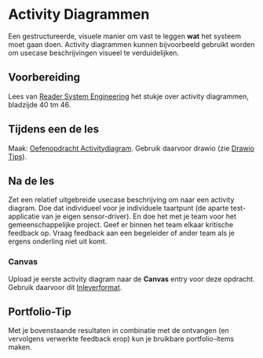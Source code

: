 # Activity Diagrammen

Een gestructureerde, visuele manier om vast te leggen **wat** het systeem moet gaan doen. Activity diagrammen kunnen bijvoorbeeld gebruikt worden om usecase beschrijvingen visueel te verduidelijken.

## Voorbereiding

Lees van [Reader System Engineering](https://github.com/HU-TI-DEV/TI-S2/blob/main/hardware-interfacing/pdfs/reader-system-engineering.pdf) het stukje over activity diagrammen, bladzijde 40 tm 46.

## Tijdens een de les

Maak: [Oefenopdracht Activitydiagram](). Gebruik daarvoor drawio (zie [Drawio Tips](../software/modelleren/drawio-tips/drawio-tips.md)).

## Na de les
 Zet een relatief uitgebreide usecase beschrijving om naar een activity diagram. Doe dat individueel voor je individuele taartpunt (de aparte test-applicatie van je eigen sensor-driver). En doe het met je team voor het gemeenschappelijke project. Geef er binnen het team elkaar kritische feedback op. Vraag feedback aan een begeleider of ander team als je ergens onderling niet uit komt. 

### Canvas

Upload je eerste activity diagram naar de **Canvas** entry voor deze opdracht. Gebruik daarvoor dit [Inleverformat](../software/modelleren/Inleverformat-voor-modelleeropdrachten.md).

## Portfolio-Tip

Met je bovenstaande resultaten in combinatie met de ontvangen (en vervolgens verwerkte feedback erop) kun je bruikbare portfolio-items maken.
